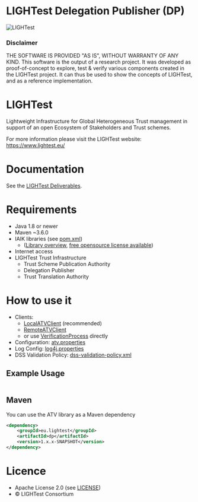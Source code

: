 # LIGHTest Delegation Publisher (DP)

![LIGHTest](https://www.lightest.eu/static/LIGHTestLogo.png)


### Disclaimer 

THE SOFTWARE IS PROVIDED "AS IS", WITHOUT WARRANTY OF ANY KIND.
This software is the output of a research project. 
It was developed as proof-of-concept to explore, test & verify various components
created in the LIGHTest project. It can thus be used to show the concepts
of LIGHTest, and as a reference implementation. 


# LIGHTest

Lightweight Infrastructure for Global Heterogeneous Trust management in support of an open Ecosystem of Stakeholders and Trust schemes.

For more information please visit the LIGHTest website: https://www.lightest.eu/


# Documentation

See the [LIGHTest Deliverables](https://www.lightest.eu/downloads/pub_deliverables/index.html).


# Requirements

* Java 1.8 or newer
* Maven ~3.6.0
* IAIK libraries (see [pom.xml](./pom.xml#L182-211))
  * ([Library overview](https://jce.iaik.tugraz.at/sic/Products), [free opensource license available](https://jce.iaik.tugraz.at/sic/Sales/Licences/License_for_Open_Source_Projects)) 
* Internet access 
* LIGHTest Trust Infrastructure
  * Trust Scheme Publication Authority
  * Delegation Publisher
  * Trust Translation Authority


# How to use it

* Clients:
  * [LocalATVClient](src/main/java/eu/lightest/verifier/client/LocalATVClient.java) (recommended)
  * [RemoteATVClient](src/main/java/eu/lightest/verifier/client/RemoteATVClient.java)
  * or use [VerificationProcess](src/main/java/eu/lightest/verifier/controller/VerificationProcess.java) directly
* Configuration: [atv.properties](src/main/resources/atv.properties)
* Log Config:  [log4j.properties](src/main/resources/log4j.properties)
* DSS Validation Policy: [dss-validation-policy.xml](src/main/resources/eu/europa/esig/dss/asic/validation/dss-validation-policy.xml)


## Example Usage

```java
```


## Maven

You can use the ATV library as a Maven dependency

```xml
<dependency>
    <groupId>eu.lightest</groupId>
    <artifactId>dp</artifactId>
    <version>1.x.x-SNAPSHOT</version>
</dependency>
```


# Licence
* Apache License 2.0 (see [LICENSE](./LICENSE))
* © LIGHTest Consortium
